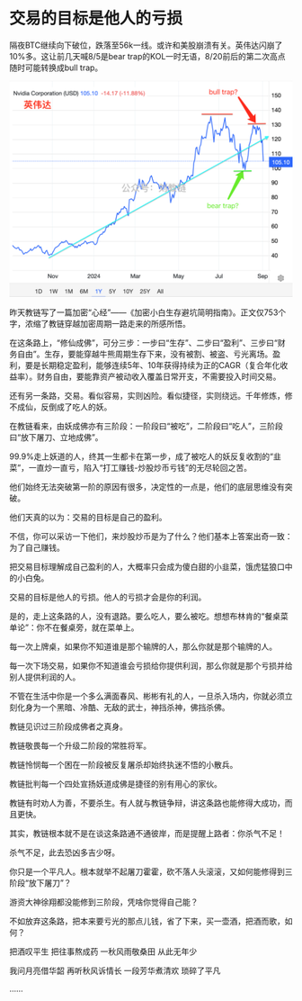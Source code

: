 # 交易的目标是他人的亏损

隔夜BTC继续向下破位，跌落至56k一线。或许和美股崩溃有关。英伟达闪崩了10%多。这让前几天喊8/5是bear trap的KOL一时无语，8/20前后的第二次高点随时可能转换成bull trap。

![](2024-09-04-A01.png)

昨天教链写了一篇加密“心经”——《加密小白生存避坑简明指南》。正文仅753个字，浓缩了教链穿越加密周期一路走来的所感所悟。

在这条路上，“修仙成佛”，可分三步：一步曰“生存”、二步曰“盈利”、三步曰“财务自由”。生存，要能穿越牛熊周期生存下来，没有被割、被盗、亏光离场。盈利，要是长期稳定盈利，能够连续5年、10年获得持续为正的CAGR（复合年化收益率）。财务自由，要能靠资产被动收入覆盖日常开支，不需要投入时间交易。

还有另一条路，交易。看似容易，实则凶险。看似捷径，实则绕远。千年修炼，修不成仙，反倒成了吃人的妖。

在教链看来，由妖成佛亦有三阶段：一阶段曰“被吃”，二阶段曰“吃人”，三阶段曰“放下屠刀、立地成佛”。

99.9%走上妖道的人，终其一生都卡在第一步，成了被吃人的妖反复收割的“韭菜”，一直炒一直亏，陷入“打工赚钱-炒股炒币亏钱”的无尽轮回之苦。

他们始终无法突破第一阶的原因有很多，决定性的一点是，他们的底层思维没有突破。

他们天真的以为：交易的目标是自己的盈利。

不信，你可以采访一下他们，来炒股炒币是为了什么？他们基本上答案出奇一致：为了自己赚钱。

把交易目标理解成自己盈利的人，大概率只会成为傻白甜的小韭菜，饿虎猛狼口中的小白兔。

交易的目标是他人的亏损。他人的亏损才会是你的利润。

是的，走上这条路的人，没有退路。要么吃人，要么被吃。想想布林肯的“餐桌菜单论”：你不在餐桌旁，就在菜单上。

每一次上牌桌，如果你不知道谁是那个输牌的人，那么你就是那个输牌的人。

每一次下场交易，如果你不知道谁会亏损给你提供利润，那么你就是那个亏损并给别人提供利润的人。

不管在生活中你是一个多么满面春风、彬彬有礼的人，一旦杀入场内，你就必须立刻化身为一个黑暗、冷酷、无敌的武士，神挡杀神，佛挡杀佛。

教链见识过三阶段成佛者之真身。

教链敬畏每一个升级二阶段的常胜将军。

教链怜悯每一个困在一阶段被反复屠杀却始终执迷不悟的小散兵。

教链批判每一个四处宣扬妖道成佛是捷径的别有用心的家伙。

教链有时劝人为善，不要杀生。有人就与教链争辩，讲这条路也能修得大成功，而且更快。

其实，教链根本就不是在谈这条路通不通彼岸，而是提醒上路者：你杀气不足！

杀气不足，此去恐凶多吉少呀。

你只是一个平凡人。根本就举不起屠刀霍霍，砍不落人头滚滚，又如何能修得到三阶段“放下屠刀”？

游资大神徐翔都没能修到三阶段，凭啥你觉得自己能？

不如放弃这条路，把本来要亏光的那点儿钱，省了下来，买一壶酒，把酒而歌，如何？

把酒叹平生
把往事熬成药
一秋风雨敬桑田
从此无年少

我问月亮借华韶
再听秋风诉情长
一段芳华煮清欢
琐碎了平凡

……
